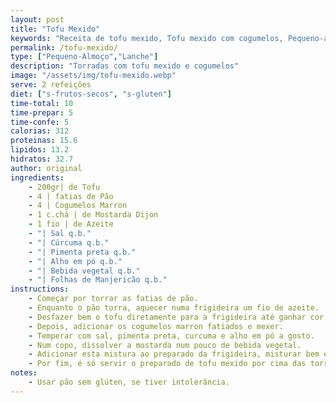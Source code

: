 ```yaml
---
layout: post
title: "Tofu Mexido"
keywords: "Receita de tofu mexido, Tofu mexido com cogumelos, Pequeno-almoço vegano, Torradas com tofu, Como fazer tofu mexido, Torradas Veganas com Tofu Mexido, Receita de Brunch Vegano com Tofu, Torradas Saudáveis com Tofu e Cogumelos, Tofu Mexido Cremoso para Torradas, Receita Vegana de Café da Manhã, Tofu Mexido ao Estilo Vegano, Como fazer tofu mexido vegano para torradas, Receita fácil de torradas com tofu e cogumelos, Café da manhã saudável com tofu e pão torrado, Tofu mexido cremoso com mostarda Dijon, Receitas veganas rápidas com tofu, Torradas veganas com cogumelos marron, Tofu mexido temperado com cúrcuma e alho em pó, Brunch vegano fácil e delicioso, Refeições rápidas com tofu, Como usar cúrcuma em receitas veganas, Torradas saudáveis e proteicas, Tofu mexido sem ovos, Cogumelos salteados para pratos veganos, Receitas de café da manhã veganas e nutritivas"
permalink: /tofu-mexido/
type: ["Pequeno-Almoço","Lanche"]
description: "Torradas com tofu mexido e cogumelos"
image: "/assets/img/tofu-mexido.webp"
serve: 2 refeições
diet: ["s-frutos-secos", "s-gluten"]
time-total: 10
time-prepar: 5  
time-confe: 5 
calorias: 312
proteinas: 15.6
lipidos: 13.2
hidratos: 32.7
author: original
ingredients:
    - 200gr| de Tofu
    - 4 | fatias de Pão
    - 4 | Cogumelos Marron
    - 1 c.chá | de Mostarda Dijon
    - 1 fio | de Azeite
    - "| Sal q.b."
    - "| Cúrcuma q.b."
    - "| Pimenta preta q.b."
    - "| Alho em pó q.b."
    - "| Bebida vegetal q.b."
    - "| Folhas de Manjericão q.b."
instructions:
    - Começar por torrar as fatias de pão.
    - Enquanto o pão torra, aquecer numa frigideira um fio de azeite.
    - Desfazer bem o tofu diretamente para a frigideira até ganhar cor.
    - Depois, adicionar os cogumelos marron fatiados e mexer.
    - Temperar com sal, pimenta preta, curcuma e alho em pó a gosto.
    - Num copo, dissolver a mostarda num pouco de bebida vegetal.
    - Adicionar esta mistura ao preparado da frigideira, misturar bem e deixar cozinhar um pouco.
    - Por fim, é só servir o preparado de tofu mexido por cima das torradas, e poderá optar por finalizar com umas folhas de manjericão por cima.
notes:
    - Usar pão sem glúten, se tiver intolerância.
---
```


